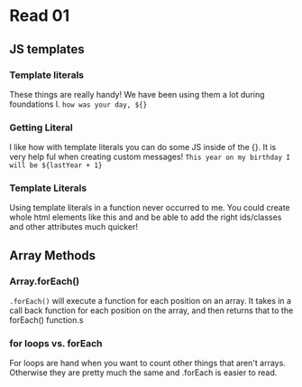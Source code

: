 # Read 01

## JS templates
### Template literals 
These things are really handy! We have been using them a lot during foundations I. `how was your day, ${}`

### Getting Literal
I like how with template literals you can do some JS inside of the {}. It is very help ful when creating custom messages! `This year on my birthday I will be ${lastYear + 1}`

### Template Literals
Using template literals in a function never occurred to me. You could create whole html elements like this and and be able to add the right ids/classes and other attributes much quicker!

## Array Methods
### Array.forEach()
`.forEach()` will execute a function for each position on an array. It takes in a call back function for each position on the array, and then returns that to the forEach() function.s

### for loops vs. forEach
For loops are hand when you want to count other things that aren't arrays. Otherwise they are pretty much the same and .forEach is easier to read.